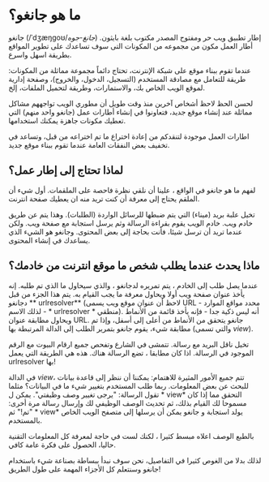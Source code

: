 # ما هو جانغو؟

جانغو (/ˈdʒæŋɡoʊ/*جانغ-جوه*) إطار تطبيق ويب حر ومفتوح المصدر مكتوب بلغة بايثون. أطار العمل مكون من مجموعه من المكونات التى سوف تساعدك على تطوير المواقع بطريقة اسهل واسرع.

عندما تقوم ببناء موقع على شبكة الإنترنت، تحتاج دائماً مجموعة مماثلة من المكونات: طريقة للتعامل مع مصادقة المستخدم (التسجيل، الدخول، والخروج)، وصفحة إدارية لموقع الويب الخاص بك، والاستمارات، وطريقة لتحميل الملفات، إلخ.

لحسن الحظ لاحظ أشخاص آخرين منذ وقت طويل أن مطوري الويب تواجههم مشاكل مماثلة عند إنشاء موقع جديد، فتعاونوا في إنشاء أطارات عمل (جانغو واحد منهم) التي تعطيك مكونات جاهزة يمكنك استخدامها.

اطارات العمل موجودة لتنقدكم من إعادة اختراع ما تم اختراعه من قبل، وتساعد في تخفيف بعض النفقات العامة عندما تقوم ببناء موقع جديد.

## لماذا تحتاج إلى إطار عمل؟

لفهم ما هو جانغو في الواقع ، علينا أن نلقي نظرة فاحصة على الملقمات. أول شيء أن الملقم يحتاج إلى معرفة أن كنت تريد منه ان يعطيك صفحة انترنت.

تخيل علبة بريد (ميناء) التي يتم ضبطها للرسائل الواردة (الطلبات). وهذا يتم عن طريق خادم ويب. خادم الويب يقوم بقراءة الرسالة وثم يرسل استجابة مع صفحة ويب. ولكن عندما تريد أن ترسل شيئا، فأنت بحاجة إلى بعض المحتوى. وجانغو هو الشيء الذي يساعدك في إنشاء المحتوى.

## ماذا يحدث عندما يطلب شخص ما موقع انترنت من خادمك؟

عندما يصل طلب إلى الخادم ، يتم تمريره لدجانغو ، والذي سيحاول ما الذي تم طلبه. إنه يأخذ عنوان صفحة ويب أولا ويحاول معرفة ما يجب القيام به. يتم هذا الجزء من قبل دجانغو ** urlresolver** (لاحظ أن عنوان موقع ويب يسمى URL - محدد مواقع الموارد - لذلك الاسم * urlresolver * منطقي). أنه ليس ذكية جدا - فإنه يأخذ قائمة من الأنماط ويحاول مطابقة عنوان URL. جانغو يتحقق من الأنماط من أعلى إلى أسفل، وإذا تم مطابقة شيء، يقوم جانغو بتمرير الطلب إلى الدالة المرتبطة بها (والتي تسمى *view*).

تخيل ناقل البريد مع رسالة. تتمشى في الشارع وتفحص جميع ارقام البيوت مع الرقم الموجود في الرسالة. اذا كان مطابقا ، تضع الرسالة هناك. هذه هي الطريقة التي يعمل urlresolver بها!

في الدالة *view*، تتم جميع الأمور المثيرة للاهتمام: يمكننا أن ننظر إلى قاعدة بيانات للبحث عن بعض المعلومات. ربما طلب المستخدم بتغيير شيء ما في البيانات؟ مثلما تقول الرسالة: "يرجى تغيير وصف وظيفتي". يمكن ل * view* التحقق مما إذا كان مسموحا لك القيام بذلك، ثم تحديث الوصف الوظيفي لك وإرسال رسالة مرة أخرى: "تم!" ثم * view* يولد استجابة و جانغو يمكن أن يرسلها إلى متصفح الويب الخاص بالمستخدم.

بالطبع الوصف اعلاه مبسط كثيرا ، لكنك لست في حاجة لمعرفة كل المعلومات التقنية حاليا، الحصول على فكرة عامة كافي.

لذلك بدلا من الغوص كثيرا في التفاصيل، نحن سوف نبدأ ببساطة بصناعة شيء باستخدام جانغو وسنتعلم كل الأجزاء المهمة على طول الطريق!